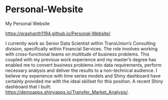 # Personal-Website
My Personal Website

https://prashanth1194.github.io/Personal-Website/


I currently work as Senior Data Scientist within TransUnion’s Consulting division, specifically within Financial Services. The role involves working with cross-functional teams on multitude of business problems. This coupled with my previous work experience and my master’s degree has enabled me to convert business problems into data requirements, perform necessary analysis and deliver the results to a non-technical audience. I believe my experience with time series models and Shiny dashboard have certainly provided me with the ideal skillset for this position. A recent Shiny dashboard that I built: https://demoapps.shinyapps.io/Transfer_Market_Analysis/.

